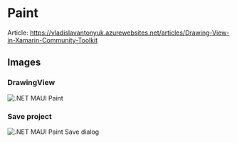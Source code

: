 # Paint

Article: https://vladislavantonyuk.azurewebsites.net/articles/Drawing-View-in-Xamarin-Community-Toolkit

## Images

### DrawingView

![.NET MAUI Paint](https://vladislavantonyuk.sirv.com/vladislavantonyuk/articles/paint-dotnet.png)

### Save project

![.NET MAUI Paint Save dialog](https://user-images.githubusercontent.com/33021114/175909254-61b17272-0823-45d2-b602-e41fbb89117f.png)